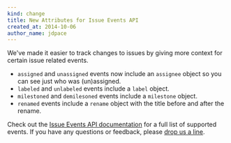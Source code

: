 ```yaml
---
kind: change
title: New Attributes for Issue Events API
created_at: 2014-10-06
author_name: jdpace
---
```


We've made it easier to track changes to issues by giving more context for certain issue related events.

- `assigned` and `unassigned` events now include an `assignee` object so you can see just who was (un)assigned.
- `labeled` and `unlabeled` events include a `label` object.
- `milestoned` and `demilesoned` events include a `milestone` object.
- `renamed` events include a `rename` object with the title before and after the rename.

Check out the [Issue Events API documentation][issue-events] for a full list of supported events. If you have
any questions or feedback, please [drop us a line][contact].

[issue-events]: /v3/issues/events/
[contact]: https://github.com/contact?form[subject]=New+Attrs+for+Issue+Events+API
